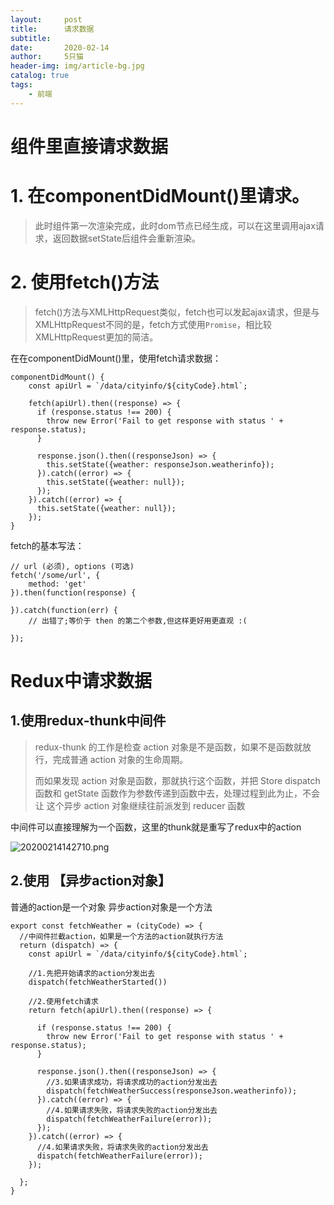 ```yaml
---
layout:     post
title:      请求数据
subtitle:   
date:       2020-02-14
author:     5只猫
header-img: img/article-bg.jpg
catalog: true
tags:
    - 前端
---
```


# 组件里直接请求数据

# 1. 在componentDidMount()里请求。
>此时组件第一次渲染完成，此时dom节点已经生成，可以在这里调用ajax请求，返回数据setState后组件会重新渲染。

# 2. 使用fetch()方法

> fetch()方法与XMLHttpRequest类似，fetch也可以发起ajax请求，但是与XMLHttpRequest不同的是，fetch方式使用`Promise`，相比较XMLHttpRequest更加的简洁。


在在componentDidMount()里，使用fetch请求数据：
~~~
componentDidMount() {
    const apiUrl = `/data/cityinfo/${cityCode}.html`;

    fetch(apiUrl).then((response) => {
      if (response.status !== 200) {
        throw new Error('Fail to get response with status ' + response.status);
      }

      response.json().then((responseJson) => {
        this.setState({weather: responseJson.weatherinfo});
      }).catch((error) => {
        this.setState({weather: null});
      });
    }).catch((error) => {
      this.setState({weather: null});
    });
}
~~~

fetch的基本写法：

~~~
// url (必须), options (可选)
fetch('/some/url', {
    method: 'get'
}).then(function(response) {

}).catch(function(err) {
    // 出错了;等价于 then 的第二个参数,但这样更好用更直观 :(

});
~~~


# Redux中请求数据


## 1.使用redux-thunk中间件

> redux-thunk 的工作是检查 action 对象是不是函数，如果不是函数就放行，完成普通
action 对象的生命周期。
> 
> 而如果发现 action 对象是函数，那就执行这个函数，并把 Store
dispatch 函数和 getState 函数作为参数传递到函数中去，处理过程到此为止，不会让
这个异步 action 对象继续往前派发到 reducer 函数

中间件可以直接理解为一个函数，这里的thunk就是重写了redux中的action

![20200214142710.png](http://qny.smartcoder.club/bed/20200214142710.png)

## 2.使用 【异步action对象】

普通的action是一个对象
异步action对象是一个方法

~~~
export const fetchWeather = (cityCode) => {
  //中间件拦截action，如果是一个方法的action就执行方法
  return (dispatch) => {
    const apiUrl = `/data/cityinfo/${cityCode}.html`;

    //1.先把开始请求的action分发出去
    dispatch(fetchWeatherStarted())

    //2.使用fetch请求
    return fetch(apiUrl).then((response) => {

      if (response.status !== 200) {
        throw new Error('Fail to get response with status ' + response.status);
      }
      
      response.json().then((responseJson) => {
        //3.如果请求成功，将请求成功的action分发出去
        dispatch(fetchWeatherSuccess(responseJson.weatherinfo));
      }).catch((error) => {
        //4.如果请求失败，将请求失败的action分发出去
        dispatch(fetchWeatherFailure(error));
      });
    }).catch((error) => {
      //4.如果请求失败，将请求失败的action分发出去
      dispatch(fetchWeatherFailure(error));
    });

  };
}
~~~



